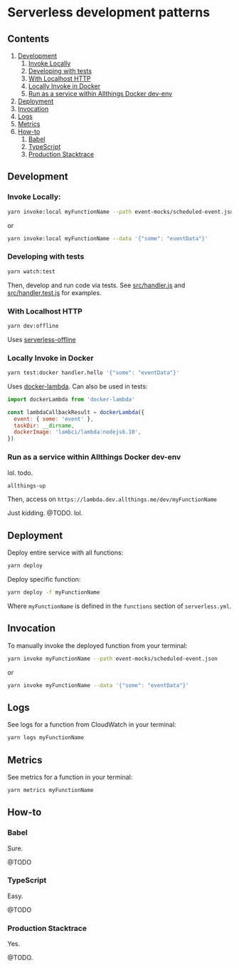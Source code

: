 # Serverless development patterns


## Contents
1. [Development](#development)
    1. [Invoke Locally](#invoke-locally)
    1. [Developing with tests](#developing-with-tests)
    1. [With Localhost HTTP](#with-localhost-http)
    1. [Locally Invoke in Docker](#locally-invoke-in-docker)
    1. [Run as a service within Allthings Docker dev-env](#run-as-a-service-with-allthings-docker-dev-env)
1. [Deployment](#deployment)
1. [Invocation](#invocation)
1. [Logs](#logs)
1. [Metrics](#metrics)
1. [How-to](#How-to)
    1. [Babel](#babel)
    1. [TypeScript](#typescript)
    1. [Production Stacktrace](#production-stacktrace)



## Development

### Invoke Locally:

```bash
yarn invoke:local myFunctionName --path event-mocks/scheduled-event.json
```

or

```bash
yarn invoke:local myFunctionName --data '{"some": "eventData"}'
```

### Developing with tests

```bash
yarn watch:test
```

Then, develop and run code via tests. See [src/handler.js](blob/master/src/handler.js) and [src/handler.test.js](blob/master/src/handler.test.js) for examples.


### With Localhost HTTP

```bash
yarn dev:offline
```

Uses [serverless-offline](https://github.com/dherault/serverless-offline)



### Locally Invoke in Docker

```bash
yarn test:docker handler.hello '{"some": "eventData"}'
```

Uses [docker-lambda](https://github.com/lambci/docker-lambda). Can also be used in tests:

```js
import dockerLambda from 'docker-lambda'

const lambdaCallbackResult = dockerLambda({
  event: { some: 'event' },
  taskDir: __dirname,
  dockerImage: 'lambci/lambda:nodejs6.10',
})
```

### Run as a service within Allthings Docker dev-env

 lol. todo.

```bash
allthings-up
```

Then, access on `https://lambda.dev.allthings.me/dev/myFunctionName`

Just kidding. @TODO. lol.


## Deployment

Deploy entire service with all functions:

```bash
yarn deploy
```

Deploy specific function:

```bash
yarn deploy -f myFunctionName
```

Where `myFunctionName` is defined in the `functions` section of `serverless.yml`.


## Invocation

To manually invoke the deployed function from your terminal:

```bash
yarn invoke myFunctionName --path event-mocks/scheduled-event.json
```

or

```bash
yarn invoke myFunctionName --data '{"some": "eventData"}'
```


## Logs

See logs for a function from CloudWatch in your terminal:

```bash
yarn logs myFunctionName
```


## Metrics

See metrics for a function in your terminal:

```bash
yarn metrics myFunctionName
```


## How-to

### Babel

Sure.

@TODO

### TypeScript

Easy.

@TODO

### Production Stacktrace

Yes.

@TODO.
